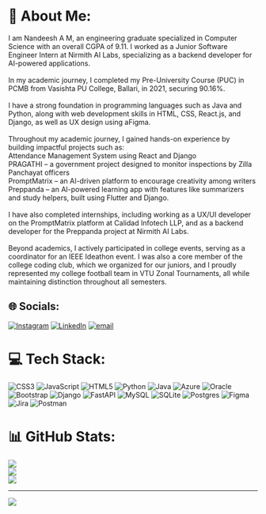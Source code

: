 # 💫 About Me:
I am Nandeesh A M, an engineering graduate specialized in Computer Science with an overall CGPA of 9.11. I worked as a Junior Software Engineer Intern at Nirmith AI Labs, specializing as a backend developer for AI-powered applications.<br><br>In my academic journey, I completed my Pre-University Course (PUC) in PCMB from Vasishta PU College, Ballari, in 2021, securing 90.16%.<br><br>I have a strong foundation in programming languages such as Java and Python, along with web development skills in HTML, CSS, React.js, and Django, as well as UX design using aFigma.<br><br>Throughout my academic journey, I gained hands-on experience by building impactful projects such as:<br>Attendance Management System using React and Django<br>PRAGATHI – a government project designed to monitor inspections by Zilla Panchayat officers<br>PromptMatrix – an AI-driven platform to encourage creativity among writers<br>Preppanda – an AI-powered learning app with features like summarizers and study helpers, built using Flutter and Django.<br><br>I have also completed internships, including working as a UX/UI developer on the PromptMatrix platform at Calidad Infotech LLP, and as a backend developer for the Preppanda project at Nirmith AI Labs.<br><br>Beyond academics, I actively participated in college events, serving as a coordinator for an IEEE Ideathon event. I was also a core member of the college coding club, which we organized for our juniors, and I proudly represented my college football team in VTU Zonal Tournaments, all while maintaining distinction throughout all semesters.<br>


## 🌐 Socials:
[![Instagram](https://img.shields.io/badge/Instagram-%23E4405F.svg?logo=Instagram&logoColor=white)](https://instagram.com/nandeesh.nandu_393) [![LinkedIn](https://img.shields.io/badge/LinkedIn-%230077B5.svg?logo=linkedin&logoColor=white)](https://linkedin.com/in/nandeesh393) [![email](https://img.shields.io/badge/Email-D14836?logo=gmail&logoColor=white)](mailto:amnandeesh2003@gmail.com) 

# 💻 Tech Stack:
![CSS3](https://img.shields.io/badge/css3-%231572B6.svg?style=flat&logo=css3&logoColor=white) ![JavaScript](https://img.shields.io/badge/javascript-%23323330.svg?style=flat&logo=javascript&logoColor=%23F7DF1E) ![HTML5](https://img.shields.io/badge/html5-%23E34F26.svg?style=flat&logo=html5&logoColor=white) ![Python](https://img.shields.io/badge/python-3670A0?style=flat&logo=python&logoColor=ffdd54) ![Java](https://img.shields.io/badge/java-%23ED8B00.svg?style=flat&logo=openjdk&logoColor=white) ![Azure](https://img.shields.io/badge/azure-%230072C6.svg?style=flat&logo=microsoftazure&logoColor=white) ![Oracle](https://img.shields.io/badge/Oracle-F80000?style=flat&logo=oracle&logoColor=white) ![Bootstrap](https://img.shields.io/badge/bootstrap-%238511FA.svg?style=flat&logo=bootstrap&logoColor=white) ![Django](https://img.shields.io/badge/django-%23092E20.svg?style=flat&logo=django&logoColor=white) ![FastAPI](https://img.shields.io/badge/FastAPI-005571?style=flat&logo=fastapi) ![MySQL](https://img.shields.io/badge/mysql-4479A1.svg?style=flat&logo=mysql&logoColor=white) ![SQLite](https://img.shields.io/badge/sqlite-%2307405e.svg?style=flat&logo=sqlite&logoColor=white) ![Postgres](https://img.shields.io/badge/postgres-%23316192.svg?style=flat&logo=postgresql&logoColor=white) ![Figma](https://img.shields.io/badge/figma-%23F24E1E.svg?style=flat&logo=figma&logoColor=white) ![Jira](https://img.shields.io/badge/jira-%230A0FFF.svg?style=flat&logo=jira&logoColor=white) ![Postman](https://img.shields.io/badge/Postman-FF6C37?style=flat&logo=postman&logoColor=white)
# 📊 GitHub Stats:
![](https://github-readme-stats.vercel.app/api?username=nandeesh393&theme=github_dark_dimmed&hide_border=false&include_all_commits=true&count_private=true)<br/>
![](https://nirzak-streak-stats.vercel.app/?user=nandeesh393&theme=github_dark_dimmed&hide_border=false)<br/>
![](https://github-readme-stats.vercel.app/api/top-langs/?username=nandeesh393&theme=github_dark_dimmed&hide_border=false&include_all_commits=true&count_private=true&layout=compact)

---
[![](https://visitcount.itsvg.in/api?id=nandeesh393&icon=0&color=13)](https://visitcount.itsvg.in)

<!-- Proudly created with GPRM ( https://gprm.itsvg.in ) -->
